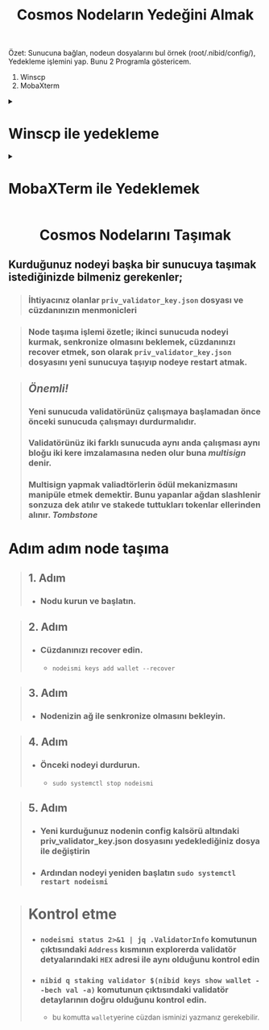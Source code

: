 <div align="center">

<h1> Cosmos Nodeların Yedeğini Almak </h1>


</div>

<br>

Özet: Sunucuna bağlan, nodeun dosyalarını bul örnek (root/.nibid/config/), Yedekleme işlemini yap.
Bunu 2 Programla göstericem.
1) Winscp
2) MobaXterm


<details>
      
<summary> <h1> Winscp ile yedekleme </summary> </h1>

  <h2>
    [WinScp İndirme Linki](https://winscp.net/eng/download.php)
  </h2>
  
## Önce Sunucumuza bağlanalım. İşaretlediğim yerlere sunucu bilgilerini girin ve sunucunuza bağlanın.

Eğer sunucuya bağlanırken private key dosyası kullanmıyorsanız 2. adımı es geçin.

![image](https://user-images.githubusercontent.com/76253089/223129569-e26ca533-89e1-4a13-b210-2a58b58b8480.png)

## Sunucunuza bağlandığınızda sizde daha az dosya gözükecektir. Ctrl + ALT + H tuşlarına aynı anda basın ve gizli dosyaları açın.
Bende gördüğünüz gibi .nibid ve .quasarnode klasörleri açığa çıktı.

![image](https://user-images.githubusercontent.com/76253089/223130530-169912b1-6910-45f8-8b33-dc35bd0b2625.png)

## .nibid sonra config içerisine girince priv_validator_key.json dosyasını göreceksiniz onu masaüstünüze çek bırak yapın ve işlem bu kadar.

![image](https://user-images.githubusercontent.com/76253089/223457002-53c8af94-4949-4ce9-8fd6-9a95f402bfde.png)

  </details>
  
  <details>
      
<summary> <h1> MobaXTerm ile Yedeklemek </summary> </h1>
  
  <h2> [MobaXterm İndirme Linki](https://mobaxterm.mobatek.net/) </h2>

## MobaXtermi indirip bilgisayarımıza kuralım. Sonrasında Altta gösterdiğim yerlere tıklayıp sunucu bilgilerimizi girelim.
  
 3. Adımda Private keyiniz varsa işaretlediğim yerden dosyanızı seçin. Eğer private key yerine şifre ile bağlanıyorsanız bu adımı geçin. Sunucu şifrenizi sunucuya bağlanırken soracak.
  
  ![image](https://user-images.githubusercontent.com/76253089/223460884-06140b98-4426-470e-a8e4-b972abbc0475.png)

## İşaretlediğim sembole basıp gizli dosyalarımızı açığa çıkartalım. Gördüğünüz gibi .nibid klasörü açığa çıktı 
  
  ![image](https://user-images.githubusercontent.com/76253089/223461646-b2f628f0-465a-44a2-8d8c-dcddce310d1f.png)

## .nibid / config / dosyalarına girin ve Priv_validator_key.json dosyanızı masaüstüne sürükle bırak yapıp yedekleyin.
  
  ![image](https://user-images.githubusercontent.com/76253089/223461995-bf236566-1a3b-453d-9833-7e373d83d705.png)

  
  
   </details>
   
<div align="center">

<h1>  Cosmos Nodelarını Taşımak </h1>

</div>

## Kurduğunuz nodeyi başka bir sunucuya taşımak istediğinizde bilmeniz gerekenler;
> ### İhtiyacınız olanlar `priv_validator_key.json` dosyası ve cüzdanınızın menmonicleri

> ### Node taşıma işlemi özetle; ikinci sunucuda nodeyi kurmak, senkronize olmasını beklemek, cüzdanınızı recover etmek, son olarak `priv_validator_key.json` dosyasını yeni sunucuya taşıyıp nodeye restart atmak.

> ## ***Önemli!*** 
> ### Yeni sunucuda validatörünüz çalışmaya başlamadan önce önceki sunucuda çalışmayı durdurmalıdır.
> ### Validatörünüz iki farklı sunucuda aynı anda çalışması aynı bloğu iki kere imzalamasına neden olur buna ***multisign*** denir.
> ### Multisign yapmak valiadtörlerin ödül mekanizmasını manipüle etmek demektir. Bunu yapanlar ağdan slashlenir sonzuza dek atılır ve stakede tuttukları tokenlar ellerinden alınır. ***Tombstone***

# Adım adım node taşıma
> ## 1. Adım
> - ###  Nodu kurun ve başlatın.

> ## 2. Adım
> - ### Cüzdanınızı recover edin.
>   - `nodeismi keys add wallet --recover` 

> ## 3. Adım
> - ### Nodenizin ağ ile senkronize olmasını bekleyin.

> ## 4. Adım
> - ### Önceki nodeyi durdurun.
>   - `sudo systemctl stop nodeismi`

> ## 5. Adım
> - ### Yeni kurduğunuz nodenin config kalsörü altındaki priv_validator_key.json dosyasını yedeklediğiniz dosya ile değiştirin
> - ### Ardından nodeyi yeniden başlatın `sudo systemctl restart nodeismi` 

> # Kontrol etme
> -  ### `nodeismi status 2>&1 | jq .ValidatorInfo` komutunun çıktısındaki `Address` kısmının explorerda validatör detyalarındaki `HEX` adresi ile aynı olduğunu kontrol edin
> - ### `nibid q staking validator $(nibid keys show wallet --bech val -a)` komutunun çıktısındaki validatör detaylarının doğru olduğunu kontrol edin.
>   - bu komutta `wallet`yerine cüzdan isminizi yazmanız gerekebilir.








   
   
   
   
   
   
   
   
